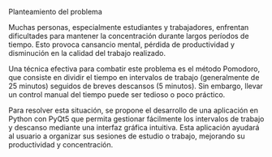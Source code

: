 Planteamiento del problema

Muchas personas, especialmente estudiantes y trabajadores, enfrentan dificultades para mantener la concentración durante largos períodos de tiempo. Esto provoca cansancio mental, pérdida de productividad y disminución en la calidad del trabajo realizado.

Una técnica efectiva para combatir este problema es el método Pomodoro, que consiste en dividir el tiempo en intervalos de trabajo (generalmente de 25 minutos) seguidos de breves descansos (5 minutos). Sin embargo, llevar un control manual del tiempo puede ser tedioso o poco práctico.

Para resolver esta situación, se propone el desarrollo de una aplicación en Python con PyQt5 que permita gestionar fácilmente los intervalos de trabajo y descanso mediante una interfaz gráfica intuitiva. Esta aplicación ayudará al usuario a organizar sus sesiones de estudio o trabajo, mejorando su productividad y concentración.
